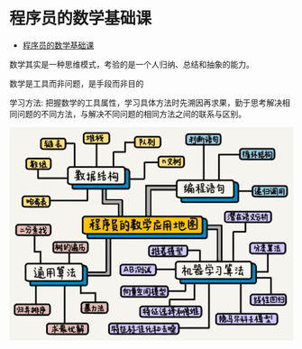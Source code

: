 # 程序员的数学基础课

<!-- @import "[TOC]" {cmd="toc" depthFrom=1 depthTo=6 orderedList=false} -->

<!-- code_chunk_output -->

- [程序员的数学基础课](#程序员的数学基础课)

<!-- /code_chunk_output -->

数学其实是一种思维模式，考验的是一个人归纳、总结和抽象的能力。

数学是工具而非问题，是手段而非目的

学习方法: 把握数学的工具属性，学习具体方法时先溯因再求果，勤于思考解决相同问题的不同方法，与解决不同问题的相同方法之间的联系与区别。

![image/程序员的数学应用地图](./image/程序员的数学应用地图.jpg)
